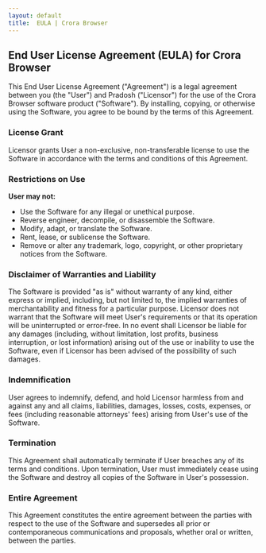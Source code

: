 ```yaml
---
layout: default
title:  EULA | Crora Browser
---
```


End User License Agreement (EULA) for Crora Browser
---------------------------------------------------

 This End User License Agreement ("Agreement") is a legal agreement between you (the "User") and Pradosh ("Licensor") for the use of the Crora Browser software product ("Software"). By installing, copying, or otherwise using the Software, you agree to be bound by the terms of this Agreement. 

### License Grant

 Licensor grants User a non-exclusive, non-transferable license to use the Software in accordance with the terms and conditions of this Agreement. 

### Restrictions on Use

 **User may not:** 

 *   Use the Software for any illegal or unethical purpose.
 *   Reverse engineer, decompile, or disassemble the Software.
 *   Modify, adapt, or translate the Software.
 *   Rent, lease, or sublicense the Software.
 *   Remove or alter any trademark, logo, copyright, or other proprietary notices from the Software.

### Disclaimer of Warranties and Liability

 The Software is provided "as is" without warranty of any kind, either express or implied, including, but not limited to, the implied warranties of merchantability and fitness for a particular purpose. Licensor does not warrant that the Software will meet User's requirements or that its operation will be uninterrupted or error-free. In no event shall Licensor be liable for any damages (including, without limitation, lost profits, business interruption, or lost information) arising out of the use or inability to use the Software, even if Licensor has been advised of the possibility of such damages. 

### Indemnification

 User agrees to indemnify, defend, and hold Licensor harmless from and against any and all claims, liabilities, damages, losses, costs, expenses, or fees (including reasonable attorneys' fees) arising from User's use of the Software. 

### Termination

 This Agreement shall automatically terminate if User breaches any of its terms and conditions. Upon termination, User must immediately cease using the Software and destroy all copies of the Software in User's possession. 

### Entire Agreement

 This Agreement constitutes the entire agreement between the parties with respect to the use of the Software and supersedes all prior or contemporaneous communications and proposals, whether oral or written, between the parties.
